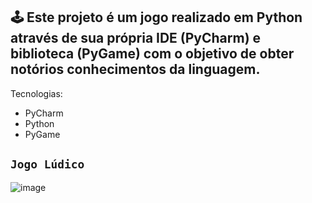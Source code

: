 ## 🕹️ Este projeto é um jogo realizado em Python através de sua própria IDE (PyCharm) e biblioteca (PyGame) com o objetivo de obter notórios conhecimentos da linguagem.

Tecnologias:
- PyCharm
- Python
- PyGame

## `Jogo Lúdico`
![image](https://github.com/user-attachments/assets/7fb414e0-6119-49ed-bf91-17b7e569cbb6)
